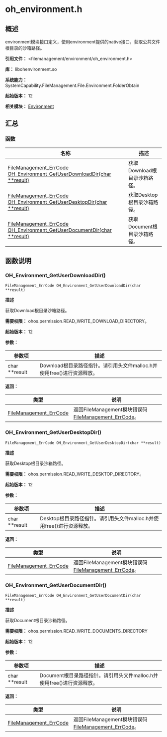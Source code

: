 # oh_environment.h

## 概述

environment模块接口定义，使用environment提供的native接口，获取公共文件根目录的沙箱路径。

**引用文件：** <filemanagement/environment/oh_environment.h>

**库：** libohenvironment.so

**系统能力：** SystemCapability.FileManagement.File.Environment.FolderObtain

**起始版本：** 12

**相关模块：** [Environment](capi-environment.md)

## 汇总

### 函数

| 名称 | 描述 |
| -- | -- |
| [FileManagement_ErrCode OH_Environment_GetUserDownloadDir(char **result)](#oh_environment_getuserdownloaddir) | 获取Download根目录沙箱路径。 |
| [FileManagement_ErrCode OH_Environment_GetUserDesktopDir(char **result)](#oh_environment_getuserdesktopdir) | 获取Desktop根目录沙箱路径。 |
| [FileManagement_ErrCode OH_Environment_GetUserDocumentDir(char **result)](#oh_environment_getuserdocumentdir) | 获取Document根目录沙箱路径。 |

## 函数说明

### OH_Environment_GetUserDownloadDir()

```
FileManagement_ErrCode OH_Environment_GetUserDownloadDir(char **result)
```

**描述**

获取Download根目录沙箱路径。

**需要权限：** ohos.permission.READ_WRITE_DOWNLOAD_DIRECTORY。

**起始版本：** 12


**参数：**

| 参数项 | 描述 |
| -- | -- |
| char **result | Download根目录路径指针。请引用头文件malloc.h并使用free()进行资源释放。 |

**返回：**

| 类型 | 说明 |
| -- | -- |
| [FileManagement_ErrCode](capi-error-code-h.md#filemanagement_errcode) | 返回FileManagement模块错误码[FileManagement_ErrCode](capi-error-code-h.md#filemanagement_errcode)。 |

### OH_Environment_GetUserDesktopDir()

```
FileManagement_ErrCode OH_Environment_GetUserDesktopDir(char **result)
```

**描述**

获取Desktop根目录沙箱路径。

**需要权限：** ohos.permission.READ_WRITE_DESKTOP_DIRECTORY。

**起始版本：** 12


**参数：**

| 参数项 | 描述 |
| -- | -- |
| char **result | Desktop根目录路径指针。请引用头文件malloc.h并使用free()进行资源释放。 |

**返回：**

| 类型 | 说明 |
| -- | -- |
| [FileManagement_ErrCode](capi-error-code-h.md#filemanagement_errcode) | 返回FileManagement模块错误码[FileManagement_ErrCode](capi-error-code-h.md#filemanagement_errcode)。 |

### OH_Environment_GetUserDocumentDir()

```
FileManagement_ErrCode OH_Environment_GetUserDocumentDir(char **result)
```

**描述**

获取Document根目录沙箱路径。

**需要权限：** ohos.permission.READ_WRITE_DOCUMENTS_DIRECTORY

**起始版本：** 12


**参数：**

| 参数项 | 描述 |
| -- | -- |
| char **result | Document根目录路径指针。请引用头文件malloc.h并使用free()进行资源释放。 |

**返回：**

| 类型 | 说明 |
| -- | -- |
| [FileManagement_ErrCode](capi-error-code-h.md#filemanagement_errcode) | 返回FileManagement模块错误码[FileManagement_ErrCode](capi-error-code-h.md#filemanagement_errcode)。 |


